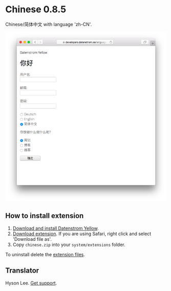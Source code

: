 Chinese 0.8.5
=============
Chinese/简体中文 with language 'zh-CN'.

<p align="center"><img src="chinese-screenshot.png?raw=true" alt="Screenshot"></p>

## How to install extension

1. [Download and install Datenstrom Yellow](https://github.com/datenstrom/yellow/).
2. [Download extension](https://github.com/datenstrom/yellow-extensions/raw/master/zip/chinese.zip). If you are using Safari, right click and select 'Download file as'.
3. Copy `chinese.zip` into your `system/extensions` folder.

To uninstall delete the [extension files](extension.ini).

## Translator

Hyson Lee. [Get support](https://developers.datenstrom.se/help/support).
